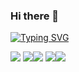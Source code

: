 ### Hi there 👋

[![Typing SVG](https://readme-typing-svg.herokuapp.com?color=%2336BCF7&lines=Hello+my+nameis+Evgeny+and+I+work+as+a+programmer)](https://evgenyyushko.github.io/)
<!--[![Readme Card](https://github-readme-stats.vercel.app/api/pin/?username=EvgenyYushko&repo=MyBankAppWinForms)](https://github.com/anuraghazra/github-readme-stats)-->
![](https://github-profile-summary-cards.vercel.app/api/cards/profile-details?username=EvgenyYushko&theme=solarized_dark)
![](https://github-profile-summary-cards.vercel.app/api/cards/most-commit-language?username=EvgenyYushko&theme=solarized_dark)![](https://github-profile-summary-cards.vercel.app/api/cards/repos-per-language?username=EvgenyYushko&theme=solarized_dark)
![](https://github-profile-summary-cards.vercel.app/api/cards/stats?username=EvgenyYushko&theme=solarized_dark)![](https://github-profile-summary-cards.vercel.app/api/cards/productive-time?username=EvgenyYushko&theme=solarized_dark)


<!--
![Jokes Card](https://readme-jokes.vercel.app/api)
**EvgenyYushko/EvgenyYushko** is a ✨ _special_ ✨ repository because its `README.md` (this file) appears on your GitHub profile.

Here are some ideas to get you started:

- 🔭 I’m currently working on ...
- 🌱 I’m currently learning ...
- 👯 I’m looking to collaborate on ...
- 🤔 I’m looking for help with ...
- 💬 Ask me about ...
- 📫 How to reach me: ...
- 😄 Pronouns: ...
- ⚡ Fun fact: ...
-->
